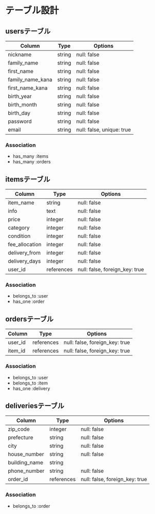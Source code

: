 # テーブル設計

## usersテーブル
|Column          |Type  |Options                  |
|----------------|------|-------------------------|
|nickname        |string|null: false              |
|family_name     |string|null: false              |
|first_name      |string|null: false              |
|family_name_kana|string|null: false              |
|first_name_kana |string|null: false              |
|birth_year      |string|null: false              |
|birth_month     |string|null: false              |
|birth_day       |string|null: false              |
|password        |string|null: false              |
|email           |string|null: false, unique: true|

### Association
- has_many :items
- has_many :orders

## itemsテーブル
|Column        |Type      |Options                       |
|--------------|----------|------------------------------|
|item_name     |string    |null: false                   |
|info          |text      |null: false                   |
|price         |integer   |null: false                   |
|category      |integer   |null: false                   |
|condition     |integer   |null: false                   |
|fee_allocation|integer   |null: false                   |
|delivery_from |integer   |null: false                   |
|delivery_days |integer   |null: false                   |
|user_id       |references|null: false, foreign_key: true|

### Association
- belongs_to :user
- has_one    :order

## ordersテーブル
|Column |Type      |Options                       |
|-------|----------|------------------------------|
|user_id|references|null: false, foreign_key: true|
|item_id|references|null: false, foreign_key: true|

### Association
- belongs_to :user
- belongs_to :item
- has_one    :delivery

## deliveriesテーブル
|Column       |Type      |Options                       |
|-------------|----------|------------------------------|
|zip_code     |integer   |null: false                   |
|prefecture   |string    |null: false                   |
|city         |string    |null: false                   |
|house_number |string    |null: false                   |
|building_name|string    |                              |
|phone_number |string    |null: false                   |
|order_id     |references|null: false, foreign_key: true|

### Association
- belongs_to :order